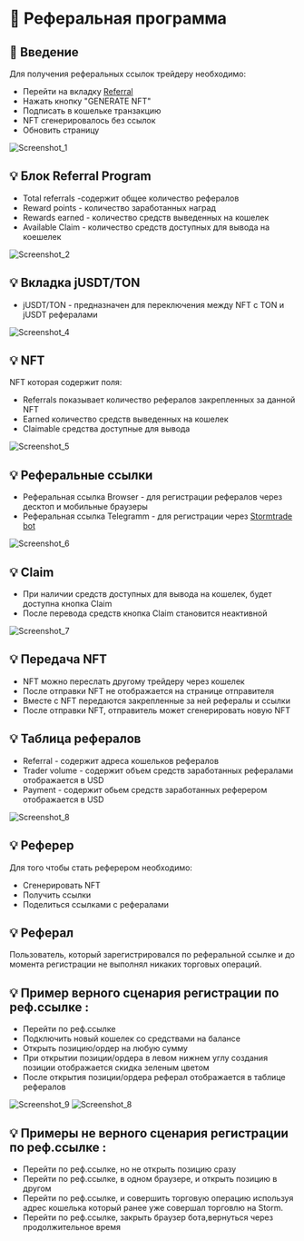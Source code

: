 # 💎 Реферальная программа

## 👋 Введение
Для получения реферальных ссылок трейдеру необходимо:
 
 * Перейти на вкладку [Referral](https://stage.stormtrade.dev/referral) 
 * Нажать кнопку "GENERATE NFT"
 * Подписать в кошельке транзакцию
 * NFT сгенерировалось без ссылок
 * Обновить страницу

![Screenshot_1](https://github.com/TestKeeper/ref/assets/97809269/ba0843af-3df7-4757-99b7-41e31a222874)


## 💡 Блок Referral Program
 
*  Total referrals -содержит общее количество рефералов
*  Reward points - количество заработанных наград
*  Rewards earned - количество средств выведенных на кошелек
*  Available Claim - количество средств доступных для вывода на коешелек

![Screenshot_2](https://github.com/TestKeeper/ref/assets/97809269/f6869065-4431-46c0-a98f-5d6a31a2ca6f)



 ## 💡 Вкладка jUSDT/TON
 * jUSDT/TON - предназначен для переключения  между NFT с TON и jUSDT рефералами
 
![Screenshot_4](https://github.com/TestKeeper/ref/assets/97809269/1abc66e5-c2c2-4b6c-90cb-b40f248f44a1)


 ## 💡 NFT 
   NFT которая содержит поля:
 * Referrals показывает количество рефералов закрепленных за данной NFT
 * Earned количество средств выведенных на кошелек
 * Claimable средства доступные для вывода

![Screenshot_5](https://github.com/TestKeeper/ref/assets/97809269/605057cd-c3ee-4ba5-ad9a-ba7070557df5)


 ## 💡 Реферальные ссылки
 
 *  Реферальная ссылка Browser - для  регистрации рефералов через десктоп и мобильные браузеры
 *  Реферальная ссылка Telegramm - для регистрации через   [Stormtrade bot](https://t.me/stage_storm_tg_bot/trade) 

   ![Screenshot_6](https://github.com/TestKeeper/ref/assets/97809269/1d388046-7c6f-442b-bed3-48b90052bf36)


 ## 💡 Claim
 
 * При наличии средств доступных для вывода на кошелек, будет доступна кнопка Claim
 * После перевода средств кнопка Claim становится неактивной

 ![Screenshot_7](https://github.com/TestKeeper/ref/assets/97809269/61807b04-b9e7-411c-a1dd-122e13921b56)


 ## 💡 Передача NFT
 
 * NFT можно переслать другому трейдеру через кошелек
 * После отправки NFT не отображается на странице отправителя
 * Вместе с NFT передаются закрепленные за ней рефералы и ссылки
 * После отправки NFT, отправитель может сгенерировать новую NFT

 ## 💡 Таблица  рефералов
 
 * Referral -	содержит адреса кошельков рефералов
 * Trader volume - содержит объем средств заработанных рефералами отображается в USD
 * Payment - содержит  обьем средств заработанных реферером отображается в USD
 
 ![Screenshot_8](https://github.com/TestKeeper/ref/assets/97809269/d647c1d5-0862-4732-9eaa-db056023e6e4)


## 💡 Реферер
 
 Для того чтобы стать реферером необходимо:
 *  Cгенерировать NFT
 *  Получить ссылки
 *  Поделиться ссылками с рефералами

## 💡 Реферал
 
 Пользователь, который зарегистрировался по реферальной ссылке и до момента регистрации не выполнял никаких торговых операций.

    
## 💡 Пример верного сценария регистрации по реф.ссылке :
  
 *  Перейти по реф.ссылке
 *  Подключить новый кошелек со средствами на балансе
 *  Открыть позицию/ордер на любую сумму
 *  При  открытии позиции/ордера в левом нижнем углу создания позиции отображается скидка зеленым цветом
 *  После  открытия позиции/ордера  реферал отображается в таблице рефералов

   ![Screenshot_9](https://github.com/TestKeeper/ref/assets/97809269/7ad1afdf-972a-4f3a-a1ee-6608a926811c)
   ![Screenshot_8](https://github.com/TestKeeper/ref/assets/97809269/e417a09a-cf03-4125-aa89-cf6d1941ec74)

## 💡 Примеры не верного сценария регистрации по реф.ссылке :

 *  Перейти по реф.ссылке, но не открыть позицию сразу
 *  Перейти по реф.ссылке, в одном браузере, и открыть позицию в другом
 *  Перейти по реф.ссылке, и совершить торговую операцию используя адрес кошелька который ранее уже совершал торговлю на Storm.
 *  Перейти по реф.ссылке, закрыть браузер бота,вернуться через продолжительное время

 

